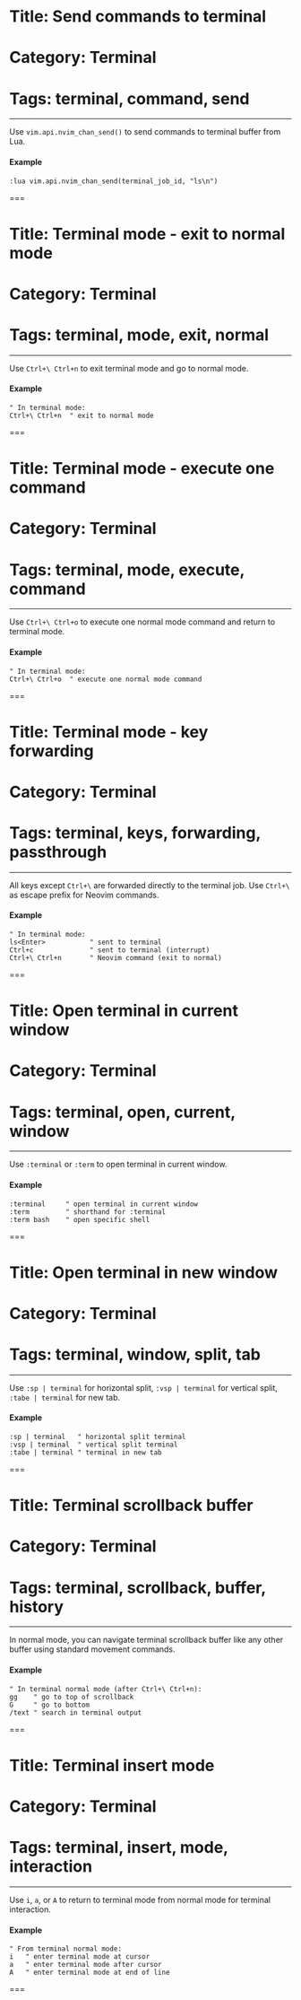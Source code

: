 # Title: Send commands to terminal
# Category: Terminal
# Tags: terminal, command, send
---
Use `vim.api.nvim_chan_send()` to send commands to terminal buffer from Lua.

#### Example

```vim
:lua vim.api.nvim_chan_send(terminal_job_id, "ls\n")
```
===
# Title: Terminal mode - exit to normal mode
# Category: Terminal
# Tags: terminal, mode, exit, normal
---
Use `Ctrl+\ Ctrl+n` to exit terminal mode and go to normal mode.

#### Example

```vim
" In terminal mode:
Ctrl+\ Ctrl+n  " exit to normal mode
```
===
# Title: Terminal mode - execute one command
# Category: Terminal
# Tags: terminal, mode, execute, command
---
Use `Ctrl+\ Ctrl+o` to execute one normal mode command and return to terminal mode.

#### Example

```vim
" In terminal mode:
Ctrl+\ Ctrl+o  " execute one normal mode command
```
===
# Title: Terminal mode - key forwarding
# Category: Terminal
# Tags: terminal, keys, forwarding, passthrough
---
All keys except `Ctrl+\` are forwarded directly to the terminal job. Use `Ctrl+\` as escape prefix for Neovim commands.

#### Example

```vim
" In terminal mode:
ls<Enter>           " sent to terminal
Ctrl+c              " sent to terminal (interrupt)
Ctrl+\ Ctrl+n       " Neovim command (exit to normal)
```
===
# Title: Open terminal in current window
# Category: Terminal
# Tags: terminal, open, current, window
---
Use `:terminal` or `:term` to open terminal in current window.

#### Example

```vim
:terminal     " open terminal in current window
:term         " shorthand for :terminal
:term bash    " open specific shell
```
===
# Title: Open terminal in new window
# Category: Terminal
# Tags: terminal, window, split, tab
---
Use `:sp | terminal` for horizontal split, `:vsp | terminal` for vertical split, `:tabe | terminal` for new tab.

#### Example

```vim
:sp | terminal   " horizontal split terminal
:vsp | terminal  " vertical split terminal  
:tabe | terminal " terminal in new tab
```
===
# Title: Terminal scrollback buffer
# Category: Terminal
# Tags: terminal, scrollback, buffer, history
---
In normal mode, you can navigate terminal scrollback buffer like any other buffer using standard movement commands.

#### Example

```vim
" In terminal normal mode (after Ctrl+\ Ctrl+n):
gg    " go to top of scrollback
G     " go to bottom  
/text " search in terminal output
```
===
# Title: Terminal insert mode
# Category: Terminal
# Tags: terminal, insert, mode, interaction
---
Use `i`, `a`, or `A` to return to terminal mode from normal mode for terminal interaction.

#### Example

```vim
" From terminal normal mode:
i   " enter terminal mode at cursor
a   " enter terminal mode after cursor  
A   " enter terminal mode at end of line
```
===